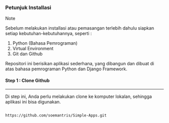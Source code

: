 ### Petunjuk Installasi
>[!Note]
>Sebelum melakukan installasi atau pemasangan terlebih dahulu siapkan setiap kebutuhan-kebutuhannya, seperti :
>1. Python (Bahasa Pemrograman)
>2. Virtual Environment
>3. Git dan Github

Repositori ini berisikan aplikasi sederhana, yang dibangun dan dibuat di atas bahasa pemrograman Python dan Django Framework.
#### Step 1 : Clone Github
____
Di step ini, Anda perlu melakukan clone ke komputer lokalan, sehingga aplikasi ini bisa digunakan.
```Github

https://github.com/soemantris/Simple-Apps.git

```
